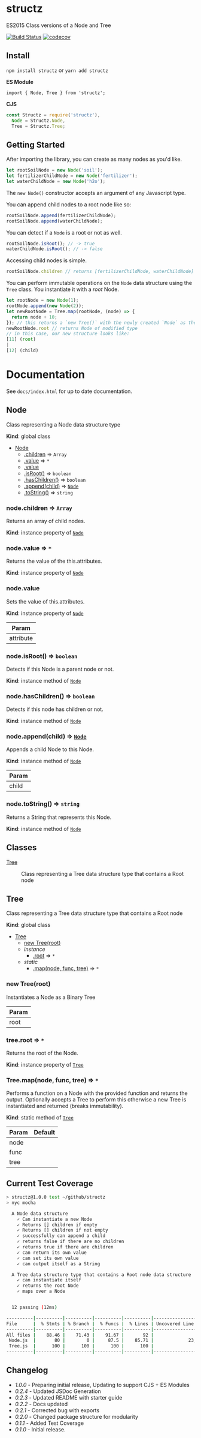 # structz
ES2015 Class versions of a Node and Tree

[![Build Status](https://travis-ci.org/code-for-coffee/structz.svg?branch=master)](https://travis-ci.org/code-for-coffee/structz) [![codecov](https://codecov.io/gh/code-for-coffee/structz/branch/master/graph/badge.svg)](https://codecov.io/gh/code-for-coffee/structz)

## Install

`npm install structz` or `yarn add structz`

**ES Module**

```
import { Node, Tree } from 'structz';
```

**CJS**

```js
const Structz = require('structz'),
  Node = Structz.Node,
  Tree = Structz.Tree;
```

## Getting Started

After importing the library, you can create as many nodes as you'd like.

```js
let rootSoilNode = new Node('soil');
let fertilizerChildNode = new Node('fertilizer');
let waterChildNode = new Node('h2o');
```

The `new Node()` constructor accepts an argument of any Javascript type.

You can append child nodes to a root node like so:

```js
rootSoilNode.append(fertilizerChildNode);
rootSoilNode.append(waterChildNode);
```

You can detect if a `Node` is a root or not as well.

```js
rootSoilNode.isRoot(); // -> true
waterChildNode.isRoot(); // -> false
```

Accessing child nodes is simple.

```js
rootSoilNode.children // returns [fertilizerChildNode, waterChildNode]
```

You can perform immutable operations on the `Node` data structure using the `Tree` class. You instantiate it with a *root* Node.

```js
let rootNode = new Node(1);
rootNode.append(new Node(2));
let newRootNode = Tree.map(rootNode, (node) => {
  return node + 10;
}); // this returns a `new Tree()` with the newly created `Node` as the `.root` value.
newRootNode.root // returns Node of modified type
// in this case, our new structure looks like:
[11] (root)
|
[12] (child)
```

# Documentation

See `docs/index.html` for up to date documentation.

<a name="Node"></a>

## Node
Class representing a Node data structure type

**Kind**: global class  

* [Node](#Node)
    * [.children](#Node+children) ⇒ <code>Array</code>
    * [.value](#Node+value) ⇒ <code>\*</code>
    * [.value](#Node+value)
    * [.isRoot()](#Node+isRoot) ⇒ <code>boolean</code>
    * [.hasChildren()](#Node+hasChildren) ⇒ <code>boolean</code>
    * [.append(child)](#Node+append) ⇒ [<code>Node</code>](#Node)
    * [.toString()](#Node+toString) ⇒ <code>string</code>

<a name="Node+children"></a>

### node.children ⇒ <code>Array</code>
Returns an array of child nodes.

**Kind**: instance property of [<code>Node</code>](#Node)  
<a name="Node+value"></a>

### node.value ⇒ <code>\*</code>
Returns the value of the this.attributes.

**Kind**: instance property of [<code>Node</code>](#Node)  
<a name="Node+value"></a>

### node.value
Sets the value of this.attributes.

**Kind**: instance property of [<code>Node</code>](#Node)  

| Param |
| --- |
| attribute | 

<a name="Node+isRoot"></a>

### node.isRoot() ⇒ <code>boolean</code>
Detects if this Node is a parent node or not.

**Kind**: instance method of [<code>Node</code>](#Node)  
<a name="Node+hasChildren"></a>

### node.hasChildren() ⇒ <code>boolean</code>
Detects if this node has children or not.

**Kind**: instance method of [<code>Node</code>](#Node)  
<a name="Node+append"></a>

### node.append(child) ⇒ [<code>Node</code>](#Node)
Appends a child Node to this Node.

**Kind**: instance method of [<code>Node</code>](#Node)  

| Param |
| --- |
| child | 

<a name="Node+toString"></a>

### node.toString() ⇒ <code>string</code>
Returns a String that represents this Node.

**Kind**: instance method of [<code>Node</code>](#Node)

## Classes

<dl>
<dt><a href="#Tree">Tree</a></dt>
<dd><p>Class representing a Tree data structure type that contains a Root node</p>
</dd>
</dl>

<a name="Tree"></a>

## Tree
Class representing a Tree data structure type that contains a Root node

**Kind**: global class  

* [Tree](#Tree)
    * [new Tree(root)](#new_Tree_new)
    * _instance_
        * [.root](#Tree+root) ⇒ <code>\*</code>
    * _static_
        * [.map(node, func, tree)](#Tree.map) ⇒ <code>\*</code>

<a name="new_Tree_new"></a>

### new Tree(root)
Instantiates a Node as a Binary Tree


| Param |
| --- |
| root | 

<a name="Tree+root"></a>

### tree.root ⇒ <code>\*</code>
Returns the root of the Node.

**Kind**: instance property of [<code>Tree</code>](#Tree)  
<a name="Tree.map"></a>

### Tree.map(node, func, tree) ⇒ <code>\*</code>
Performs a function on a Node with the provided function and returns the output. Optionally accepts a Tree to perform this otherwise a new Tree is instantiated and returned (breaks immutability).

**Kind**: static method of [<code>Tree</code>](#Tree)  

| Param | Default |
| --- | --- |
| node |  | 
| func |  | 
| tree | <code></code> | 

## Current Test Coverage

```bash
> structz@1.0.0 test ~/github/structz
> nyc mocha

  A Node data structure
    ✓ Can instantiate a new Node
    ✓ Returns [] children if empty
    ✓ Returns [] children if not empty
    ✓ successfully can append a child
    ✓ returns false if there are no children
    ✓ returns true if there are children
    ✓ can return its own value
    ✓ can set its own value
    ✓ can output itself as a String

  A Tree data structure type that contains a Root node data structure
    ✓ can instantiate itself
    ✓ returns the root Node
    ✓ maps over a Node


  12 passing (12ms)

----------|----------|----------|----------|----------|-------------------|
File      |  % Stmts | % Branch |  % Funcs |  % Lines | Uncovered Line #s |
----------|----------|----------|----------|----------|-------------------|
All files |    88.46 |    71.43 |    91.67 |       92 |                   |
 Node.js  |       80 |        0 |     87.5 |    85.71 |             23,24 |
 Tree.js  |      100 |      100 |      100 |      100 |                   |
----------|----------|----------|----------|----------|-------------------|
```
## Changelog

- *1.0.0* - Preparing initial release, Updating to support CJS + ES Modules
- *0.2.4* - Updated JSDoc Generation
- *0.2.3* - Updated README with starter guide
- *0.2.2* - Docs updated
- *0.2.1* - Corrected bug with exports
- *0.2.0* - Changed package structure for modularity
- *0.1.1* - Added Test Coverage
- *0.1.0* - Initial release.
